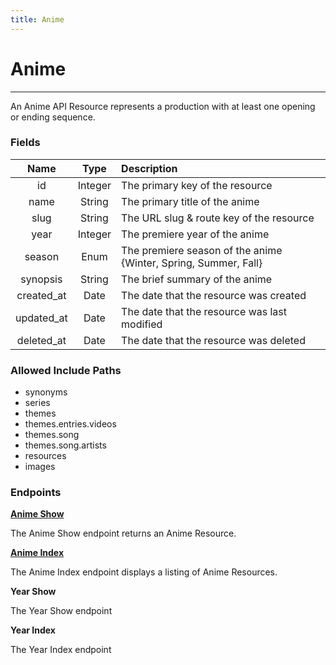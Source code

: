 ```yaml
---
title: Anime
---
```


# Anime

---

An Anime API Resource represents a production with at least one opening or ending sequence.

### Fields

|    Name    |  Type   | Description                                                     |
| :--------: | :-----: | :-------------------------------------------------------------- |
| id         | Integer | The primary key of the resource                                 |
| name       | String  | The primary title of the anime                                  |
| slug       | String  | The URL slug & route key of the resource                        |
| year       | Integer | The premiere year of the anime                                  |
| season     | Enum    | The premiere season of the anime {Winter, Spring, Summer, Fall} |
| synopsis   | String  | The brief summary of the anime                                  |
| created_at | Date    | The date that the resource was created                          |
| updated_at | Date    | The date that the resource was last modified                    |
| deleted_at | Date    | The date that the resource was deleted                          |

### Allowed Include Paths

* synonyms
* series
* themes
* themes.entries.videos
* themes.song
* themes.song.artists
* resources
* images

### Endpoints

**[Anime Show](/anime/show/)**

The Anime Show endpoint returns an Anime Resource.

**[Anime Index](/anime/index/)**

The Anime Index endpoint displays a listing of Anime Resources.

**Year Show**

The Year Show endpoint

**Year Index**

The Year Index endpoint